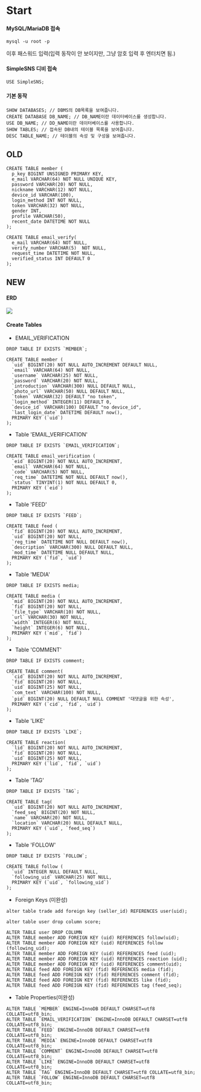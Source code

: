 # Start

#### MySQL/MariaDB 접속 ####

```
mysql -u root -p
```

이후 패스워드 입력(입력 동작이 안 보이지만, 그냥 암호 입력 후 엔터치면 됨.)

#### SimpleSNS 디비 접속 ####

```
USE SimpleSNS;
```

#### 기본 동작 ####

```
SHOW DATABASES; // DBMS의 DB목록을 보여줍니다.
CREATE DATABASE DB_NAME; // DB_NAME이란 데이터베이스를 생성합니다. 
USE DB_NAME; // DD_NAME이란 데이터베이스를 사용합니다.
SHOW TABLES; // 접속된 DB내의 테이블 목록을 보여줍니다.
DESC TABLE_NAME; // 테이블의 속성 및 구성을 보여줍니다.
```

## OLD

```
CREATE TABLE member (
  p_key BIGINT UNSIGNED PRIMARY KEY,
  e_mail VARCHAR(64) NOT NULL UNIQUE KEY,
  password VARCHAR(20) NOT NULL,
  nickname VARCHAR(12) NOT NULL,
  device_id VARCHAR(100),
  login_method INT NOT NULL,
  token VARCHAR(32) NOT NULL,
  gender INT,
  profile VARCHAR(50),
  recent_date DATETIME NOT NULL
);
```

```
CREATE TABLE email_verify(
  e_mail VARCHAR(64) NOT NULL,
  verify_number VARCHAR(5)  NOT NULL,
  request_time DATETIME NOT NULL,
  verified_status INT DEFAULT 0
);
```

## NEW

#### ERD

<image src="https://lh6.googleusercontent.com/a5GvlaeEcSD_TCVLzm8R-R-wePJY6hatHGWiv6cjdfQumeHJunCJJveWlAEMKLlGl9kHho1sz6xXXxTsXWCd38oiA2_l79Kifb6ioceunCQmCRPzxmWhd_4VLNe3kNGBCk7H_lepvww"/>

#### Create Tables

- EMAIL_VERIFICATION

```
DROP TABLE IF EXISTS `MEMBER`;
```

```
CREATE TABLE member (
  `uid` BIGINT(20) NOT NULL AUTO_INCREMENT DEFAULT NULL,
  `email` VARCHAR(64) NOT NULL,
  `username` VARCHAR(25) NOT NULL,
  `password` VARCHAR(20) NOT NULL,
  `introduction` VARCHAR(300) NULL DEFAULT NULL,
  `photo_url` VARCHAR(50) NULL DEFAULT NULL,
  `token` VARCHAR(32) DEFAULT "no token",
  `login_method` INTEGER(11) DEFAULT 0,
  `device_id` VARCHAR(100) DEFAULT "no device_id",
  `last_login_date` DATETIME DEFAULT now(),
  PRIMARY KEY (`uid`)
);	
```

- Table 'EMAIL_VERIFICATION'

```
DROP TABLE IF EXISTS `EMAIL_VERIFICATION`;
```

```
CREATE TABLE email_verification (
  `eid` BIGINT(20) NOT NULL AUTO_INCREMENT,
  `email` VARCHAR(64) NOT NULL,
  `code` VARCHAR(5) NOT NULL,
  `req_time` DATETIME NOT NULL DEFAULT now(),
  `status` TINYINT(1) NOT NULL DEFAULT 0,
  PRIMARY KEY (`eid`)
);
```

- Table 'FEED'

```
DROP TABLE IF EXISTS `FEED`;
```

```
CREATE TABLE feed (
  `fid` BIGINT(20) NOT NULL AUTO_INCREMENT,
  `uid` BIGINT(20) NOT NULL,
  `reg_time` DATETIME NOT NULL DEFAULT now(),
  `description` VARCHAR(300) NULL DEFAULT NULL,
  `mod_time` DATETIME NULL DEFAULT NULL,
  PRIMARY KEY (`fid`, `uid`)
);
```

- Table 'MEDIA'


```
DROP TABLE IF EXISTS media;
```

```
CREATE TABLE media (
  `mid` BIGINT(20) NOT NULL AUTO_INCREMENT,
  `fid` BIGINT(20) NOT NULL,
  `file_type` VARCHAR(10) NOT NULL,
  `url` VARCHAR(30) NOT NULL,
  `width` INTEGER(6) NOT NULL,
  `height` INTEGER(6) NOT NULL,
  PRIMARY KEY (`mid`, `fid`)
);
```

- Table 'COMMENT'


```
DROP TABLE IF EXISTS comment;
```

```
CREATE TABLE comment(
  `cid` BIGINT(20) NOT NULL AUTO_INCREMENT,
  `fid` BIGINT(20) NOT NULL,
  `uid` BIGINT(25) NOT NULL,
  `com_text` VARCHAR(100) NOT NULL,
  `pid` BIGINT(20) NULL DEFAULT NULL COMMENT '대댓글을 위한 속성',
  PRIMARY KEY (`cid`, `fid`, `uid`)
);
```

- Table 'LIKE'

```
DROP TABLE IF EXISTS `LIKE`;
```

```
CREATE TABLE reaction(
  `lid` BIGINT(20) NOT NULL AUTO_INCREMENT,
  `fid` BIGINT(20) NOT NULL,
  `uid` BIGINT(25) NOT NULL,
  PRIMARY KEY (`lid`, `fid`, `uid`)
);
```

- Table 'TAG'

```
DROP TABLE IF EXISTS `TAG`;
```

```
CREATE TABLE tag(
  `uid` BIGINT(20) NOT NULL AUTO_INCREMENT,
  `feed_seq` BIGINT(20) NOT NULL,
  `name` VARCHAR(20) NOT NULL,
  `location` VARCHAR(20) NULL DEFAULT NULL,
  PRIMARY KEY (`uid`, `feed_seq`)
);
```

- Table 'FOLLOW'

```
DROP TABLE IF EXISTS `FOLLOW`;
```

```
CREATE TABLE follow (
  `uid` INTEGER NULL DEFAULT NULL,
  `following_uid` VARCHAR(25) NOT NULL,
  PRIMARY KEY (`uid`, `following_uid`)
);
```

- Foreign Keys (미완성)

```
alter table trade add foreign key (seller_id) REFERENCES user(uid);

alter table user drop column score;

ALTER TABLE user DROP COLUMN 
ALTER TABLE member ADD FOREIGN KEY (uid) REFERENCES follow(uid);
ALTER TABLE member ADD FOREIGN KEY (uid) REFERENCES follow (following_uid);
ALTER TABLE member ADD FOREIGN KEY (uid) REFERENCES feed (uid);
ALTER TABLE member ADD FOREIGN KEY (uid) REFERENCES reaction (uid);
ALTER TABLE member ADD FOREIGN KEY (uid) REFERENCES comment(uid);
ALTER TABLE feed ADD FOREIGN KEY (fid) REFERENCES media (fid);
ALTER TABLE feed ADD FOREIGN KEY (fid) REFERENCES comment (fid);
ALTER TABLE feed ADD FOREIGN KEY (fid) REFERENCES like (fid);
ALTER TABLE feed ADD FOREIGN KEY (fid) REFERENCES tag (feed_seq);
```

- Table Properties(미완성)

```
ALTER TABLE `MEMBER` ENGINE=InnoDB DEFAULT CHARSET=utf8 COLLATE=utf8_bin;
ALTER TABLE `EMAIL_VERIFICATION` ENGINE=InnoDB DEFAULT CHARSET=utf8 COLLATE=utf8_bin;
ALTER TABLE `FEED` ENGINE=InnoDB DEFAULT CHARSET=utf8 COLLATE=utf8_bin;
ALTER TABLE `MEDIA` ENGINE=InnoDB DEFAULT CHARSET=utf8 COLLATE=utf8_bin;
ALTER TABLE `COMMENT` ENGINE=InnoDB DEFAULT CHARSET=utf8 COLLATE=utf8_bin;
ALTER TABLE `LIKE` ENGINE=InnoDB DEFAULT CHARSET=utf8 COLLATE=utf8_bin;
ALTER TABLE `TAG` ENGINE=InnoDB DEFAULT CHARSET=utf8 COLLATE=utf8_bin;
ALTER TABLE `FOLLOW` ENGINE=InnoDB DEFAULT CHARSET=utf8 COLLATE=utf8_bin;
```
